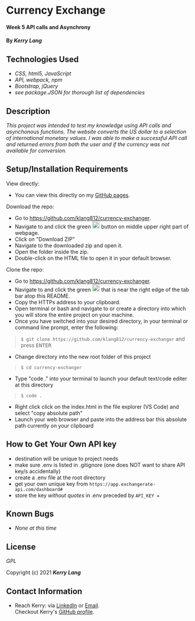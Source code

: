 # Currency Exchange

#### Week 5 API calls and Asynchrony

#### By _**Kerry Lang**_

## Technologies Used

* _CSS, html5, JavaScript_
* _API, webpack, npm_
* _Bootstrap, jQuery_
* _see package.JSON for thorough list of dependencies_

## Description
_This project was intended to test my knowledge using API calls and asynchonous functions.  The website converts the US dollar to a selection of international monetary values.  I was able to make a successful API call and returned errors from both the user and if the currency was not available for conversion._

## Setup/Installation Requirements

View directly:
* You can view this directly on my <a href="https://klang812.github.io/currency-exchanger" target="_blank">GitHub pages</a>.

Download the repo:
* Go to https://github.com/klang812/currency-exchanger.
* Navigate to and click the green <img src="code.PNG" alt="code" height="20"> button on middle upper right part of webpage.
* Click on "Download ZIP"
* Navigate to the downloaded zip and open it.
* Open the folder inside the zip.
* Double-click on the HTML file to open it in your default browser.

Clone the repo:
* Go to https://github.com/klang812/currency-exchanger.
* Navigate to and click the green <img src="code.PNG" alt="code" height="20"> that is near the right edge of the tab bar atop this README.
* Copy the HTTPs address to your clipboard.
* Open terminal or bash and navigate to or create a directory into which you will store the entire project on your machine.
* Once you have switched into your desired directory, in your terminal or command line prompt, enter the following:
> `$ git clone https://github.com/klang812/currency-exchanger` and press <kbd>ENTER</kdb>
* Change directory into the new root folder of this project
> `$ cd currency-exchanger`
* Type "code ." into your terminal to launch your default text/code editer at this directory
> `$ code .`
* Right click click on the index.html in the file explorer (VS Code) and select "copy absolute path"
* Launch your web browser and paste into the address bar this absolute path currently on your clipboard

## How to Get Your Own API key
* destination will be unique to project needs
* make sure .env is listed in .gitignore (one does NOT want to share API key/s accidentally)
* create a .env file at the root directory
* get your own unique key from `https://app.exchangerate-api.com/dashboard#`
* store the key _without quotes_ in .env preceded by `API_KEY = `

## Known Bugs

* _None at this time_


## License
_GPL_

Copyright (c) 2021 **_Kerry Lang_**

## Contact Information
* Reach Kerry: via <a href="https://www.linkedin.com/in/klang812/" target="_blank">LinkedIn</a> or <a href="mailto:klang812@gmail.com" target="_blank">Email</a>.<br>
Checkout Kerry's <a href="https://github.com/klang812" target="_blank">GitHub profile</a>.</li>
